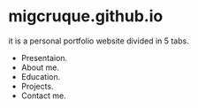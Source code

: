 # migcruque.github.io

it is a personal portfolio website divided in 5 tabs.

- Presentaion.
- About me.
- Education.
- Projects.
- Contact me.
